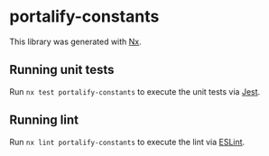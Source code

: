 # portalify-constants

This library was generated with [Nx](https://nx.dev).

## Running unit tests

Run `nx test portalify-constants` to execute the unit tests via [Jest](https://jestjs.io).

## Running lint

Run `nx lint portalify-constants` to execute the lint via [ESLint](https://eslint.org/).
